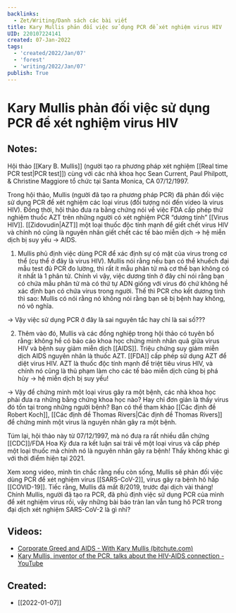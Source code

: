 ```yaml
---
backlinks:
  - Zet/Writing/Danh sách các bài viết
title: Kary Mullis phản đối việc sử dụng PCR để xét nghiệm virus HIV
UID: 220107224141
created: 07-Jan-2022
tags:
  - 'created/2022/Jan/07'
  - 'forest'
  - 'writing/2022/Jan/07'
publish: True
---
```

# Kary Mullis phản đối việc sử dụng PCR để xét nghiệm virus HIV

## Notes:
Hội thảo [[Kary B. Mullis]] (người tạo ra phương pháp xét nghiệm [[Real time PCR test|PCR test]]) cùng với các nhà khoa học Sean Current, Paul Philpott, & Christine Maggiore tổ chức tại Santa Monica, CA 07/12/1997.

Trong hội thảo, Mullis (người đã tạo ra phương pháp PCR) đã phản đối việc sử dụng PCR để xét nghiệm các loại virus (đối tượng nói đến video là virus HIV). Đồng thời, hội thảo đưa ra bằng chứng nói về việc FDA cấp phép thử nghiệm thuốc AZT trên những người có xét nghiệm PCR “dương tính” [[Virus HIV]]. [[Zidovudin|AZT]] một loại thuốc độc tính mạnh để giết chết virus HIV và chính nó cũng là nguyên nhân giết chết các tế bào miễn dịch → hệ miễn dịch bị suy yếu → AIDS.

1. Mullis phủ định việc dùng PCR để xác định sự có mặt của virus trong cơ thể (cụ thể ở đây là virus HIV). Mullis nói rằng nếu bạn có thể khuếch đại mẫu test đủ PCR đo lường, thì rất ít mẫu phân tử mà cơ thể bạn không có ít nhất là 1 phân tử. Chính vì vậy, việc dương tính ở đây chỉ nói rằng bạn có chứa mẫu phân tử mà có thứ tự ADN giống với virus đó chứ không hề xác định bạn có chứa virus trong người. Thế thì PCR cho kết dương tính thì sao: Mullis có nói rằng nó không nói rằng bạn sẽ bị bệnh hay không, nó vô nghĩa.

→ Vậy việc sử dụng PCR ở đây là sai nguyên tắc hay chỉ là sai số???

2. Thêm vào đó, Mullis và các đồng nghiệp trong hội thảo có tuyên bố rằng: không hề có báo cáo khoa học chứng minh nhân quả giữa virus HIV và bệnh suy giảm miễn dịch [[AIDS]]. Triệu chứng suy giảm miễn dịch AIDS nguyên nhân là thuốc AZT. [[FDA]] cấp phép sử dụng AZT để diệt virus HIV. AZT là thuốc độc tính mạnh để triệt tiêu virus HIV, và chính nó cũng là thủ phạm làm cho các tế bào miễn dịch cũng bị phá hủy → hệ miễn dịch bị suy yếu!

→ Vậy để chứng minh một loại virus gây ra một bệnh, các nhà khoa học phải đưa ra những bằng chứng khoa học nào? Hay chỉ đơn giản là thấy virus đó tồn tại trong những người bệnh? Bạn có thể tham khảo [[Các định đề Robert Koch]], [[Các định đề Thomas Rivers|Các định đề Thomas Rivers]] để chứng minh một virus là nguyên nhân gây ra một bệnh.

Túm lại, hội thảo này từ 07/12/1997, mà nó đưa ra rất nhiều dẫn chứng [[CDC]]/FDA Hoa Kỳ đưa ra kết luận sai trái về một loại virus và cấp phép một loại thuốc mà chính nó là nguyên nhân gây ra bệnh! Thấy không khác gì với thời điểm hiện tại 2021.

Xem xong video, mình tin chắc rằng nếu còn sống, Mullis sẽ phản đối việc dùng PCR để xét nghiệm virus [[SARS-CoV-2]], virus gây ra bệnh hô hấp [[COVID-19]]. Tiếc rằng, Mullis đã mất 8/2019, trước đại dịch vài tháng! Chính Mullis, người đã tạo ra PCR, đã phủ định việc sử dụng PCR của mình để xét nghiệm virus rồi, vậy những bài báo tràn lan vẫn tung hô PCR trong đại dịch xét nghiệm SARS-CoV-2 là gì nhỉ?

## Videos:
- [Corporate Greed and AIDS - With Kary Mullis (bitchute.com)](https://www.bitchute.com/video/n0bGKH57vdH9/?fbclid=IwAR3T0OMxGlwcrEVbbTBzO-n_psve1XWYbFqGMPkKeTGtaHuNz7r61rXgcOg)
- [Kary Mullis, inventor of the PCR, talks about the HIV-AIDS connection - YouTube](https://www.youtube.com/watch?v=9vuxibKj4z8)
## Created:
- [[2022-01-07]]
